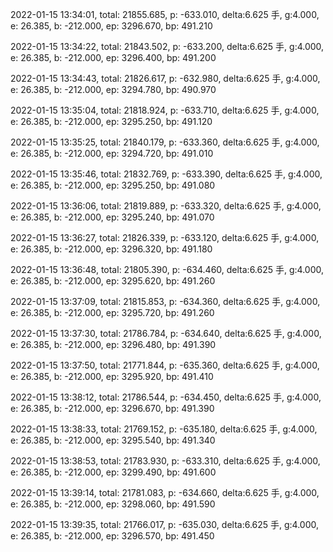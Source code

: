 2022-01-15 13:34:01, total: 21855.685, p: -633.010, delta:6.625 手, g:4.000, e: 26.385, b: -212.000, ep: 3296.670, bp: 491.210

2022-01-15 13:34:22, total: 21843.502, p: -633.200, delta:6.625 手, g:4.000, e: 26.385, b: -212.000, ep: 3296.400, bp: 491.200

2022-01-15 13:34:43, total: 21826.617, p: -632.980, delta:6.625 手, g:4.000, e: 26.385, b: -212.000, ep: 3294.780, bp: 490.970

2022-01-15 13:35:04, total: 21818.924, p: -633.710, delta:6.625 手, g:4.000, e: 26.385, b: -212.000, ep: 3295.250, bp: 491.120

2022-01-15 13:35:25, total: 21840.179, p: -633.360, delta:6.625 手, g:4.000, e: 26.385, b: -212.000, ep: 3294.720, bp: 491.010

2022-01-15 13:35:46, total: 21832.769, p: -633.390, delta:6.625 手, g:4.000, e: 26.385, b: -212.000, ep: 3295.250, bp: 491.080

2022-01-15 13:36:06, total: 21819.889, p: -633.320, delta:6.625 手, g:4.000, e: 26.385, b: -212.000, ep: 3295.240, bp: 491.070

2022-01-15 13:36:27, total: 21826.339, p: -633.120, delta:6.625 手, g:4.000, e: 26.385, b: -212.000, ep: 3296.320, bp: 491.180

2022-01-15 13:36:48, total: 21805.390, p: -634.460, delta:6.625 手, g:4.000, e: 26.385, b: -212.000, ep: 3295.620, bp: 491.260

2022-01-15 13:37:09, total: 21815.853, p: -634.360, delta:6.625 手, g:4.000, e: 26.385, b: -212.000, ep: 3295.720, bp: 491.260

2022-01-15 13:37:30, total: 21786.784, p: -634.640, delta:6.625 手, g:4.000, e: 26.385, b: -212.000, ep: 3296.480, bp: 491.390

2022-01-15 13:37:50, total: 21771.844, p: -635.360, delta:6.625 手, g:4.000, e: 26.385, b: -212.000, ep: 3295.920, bp: 491.410

2022-01-15 13:38:12, total: 21786.544, p: -634.450, delta:6.625 手, g:4.000, e: 26.385, b: -212.000, ep: 3296.670, bp: 491.390

2022-01-15 13:38:33, total: 21769.152, p: -635.180, delta:6.625 手, g:4.000, e: 26.385, b: -212.000, ep: 3295.540, bp: 491.340

2022-01-15 13:38:53, total: 21783.930, p: -633.310, delta:6.625 手, g:4.000, e: 26.385, b: -212.000, ep: 3299.490, bp: 491.600

2022-01-15 13:39:14, total: 21781.083, p: -634.660, delta:6.625 手, g:4.000, e: 26.385, b: -212.000, ep: 3298.060, bp: 491.590

2022-01-15 13:39:35, total: 21766.017, p: -635.030, delta:6.625 手, g:4.000, e: 26.385, b: -212.000, ep: 3296.570, bp: 491.450